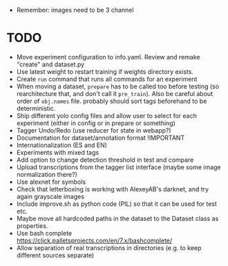 - Remember: images need to be 3 channel

# TODO

- Move experiment configuration to info.yaml. Review and remake "create" and
    dataset.py
- Use latest weight to restart training if weights directory exists. 
- Create `run` command that runs all commands for an experiment
- When moving a dataset, `prepare` has to be called too before testing (so
    rearchitecture that, and don't call it `pre_train`). Also be careful about
    order of `obj.names` file. probably should sort tags beforehand to be
    deterministic.
- Ship different yolo config files and allow user to select for each experiment
    (either in config or in prepare or something)
- Tagger Undo/Redo (use reducer for state in webapp?)
- Documentation for dataset/annotation format !IMPORTANT
- Internationalization (ES and EN)
- Experiments with mixed tags
- Add option to change detection threshold in test and compare
- Upload transcriptions from the tagger list interface (maybe some image
    normalization there?)
- Use alexnet for symbols
- Check that letterboxing is working with AlexeyAB's darknet, and try again
  grayscale images
- Include improve.sh as python code (PIL) so that it can be used for test etc.
- Maybe move all hardcoded paths in the dataset to the Dataset class as properties.
- Use bash complete https://click.palletsprojects.com/en/7.x/bashcomplete/
- Allow separation of real transcriptions in directories (e.g. to keep different
    sources separate)
